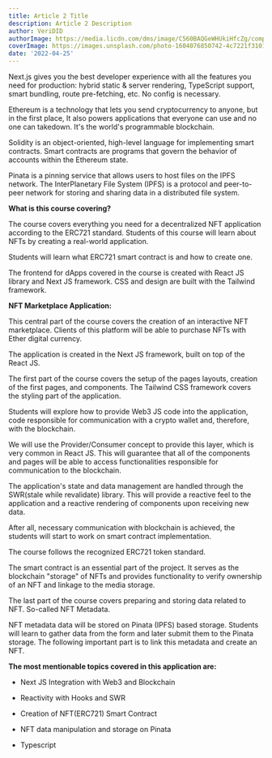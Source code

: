 ```yaml
---
title: Article 2 Title
description: Article 2 Description
author: VeriDID
authorImage: https://media.licdn.com/dms/image/C560BAQGeWHUkiHfcZg/company-logo_200_200/0/1677005145634?e=1685577600&v=beta&t=qlk2DfdJ6aVKDMJoU6IxZYHtizfvqRwTbTYKHSwHOGY
coverImage: https://images.unsplash.com/photo-1604076850742-4c7221f3101b?ixlib=rb-4.0.3&ixid=MnwxMjA3fDB8MHxzZWFyY2h8NHx8Z3JhZGllbnR8ZW58MHx8MHx8&auto=format&fit=crop&w=500&q=60
date: '2022-04-25'
---
```


Next.js gives you the best developer experience with all the features you need
for production: hybrid static & server rendering, TypeScript support, smart
bundling, route pre-fetching, etc. No config is necessary.

Ethereum is a technology that lets you send cryptocurrency to anyone, but in the
first place, It also powers applications that everyone can use and no one can
takedown. It's the world's programmable blockchain.

Solidity is an object-oriented, high-level language for implementing smart
contracts. Smart contracts are programs that govern the behavior of accounts
within the Ethereum state.

Pinata is a pinning service that allows users to host files on the IPFS network.
The InterPlanetary File System (IPFS) is a protocol and peer-to-peer network for
storing and sharing data in a distributed file system.

**What is this course covering?**

The course covers everything you need for a decentralized NFT application
according to the ERC721 standard. Students of this course will learn about NFTs
by creating a real-world application.

Students will learn what ERC721 smart contract is and how to create one.

The frontend for dApps covered in the course is created with React JS library
and Next JS framework. CSS and design are built with the Tailwind framework.

**NFT Marketplace Application:**

This central part of the course covers the creation of an interactive NFT
marketplace. Clients of this platform will be able to purchase NFTs with Ether
digital currency.

The application is created in the Next JS framework, built on top of the React
JS.

The first part of the course covers the setup of the pages layouts, creation of
the first pages, and components. The Tailwind CSS framework covers the styling
part of the application.

Students will explore how to provide Web3 JS code into the application, code
responsible for communication with a crypto wallet and, therefore, with the
blockchain.

We will use the Provider/Consumer concept to provide this layer, which is very
common in React JS. This will guarantee that all of the components and pages
will be able to access functionalities responsible for communication to the
blockchain.

The application's state and data management are handled through the SWR(stale
while revalidate) library. This will provide a reactive feel to the application
and a reactive rendering of components upon receiving new data.

After all, necessary communication with blockchain is achieved, the students
will start to work on smart contract implementation.

The course follows the recognized ERC721 token standard.

The smart contract is an essential part of the project. It serves as the
blockchain "storage" of NFTs and provides functionality to verify ownership of
an NFT and linkage to the media storage.

The last part of the course covers preparing and storing data related to NFT.
So-called NFT Metadata.

NFT metadata data will be stored on Pinata (IPFS) based storage. Students will
learn to gather data from the form and later submit them to the Pinata storage.
The following important part is to link this metadata and create an NFT.

**The most mentionable topics covered in this application are:**

- Next JS Integration with Web3 and Blockchain

- Reactivity with Hooks and SWR

- Creation of NFT(ERC721) Smart Contract

- NFT data manipulation and storage on Pinata

- Typescript
